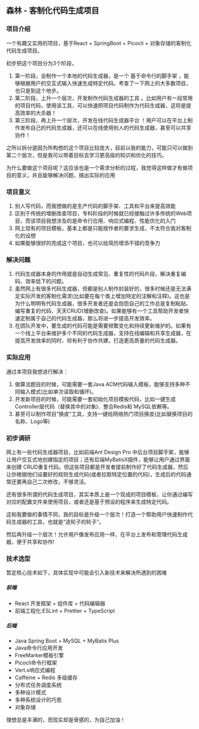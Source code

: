 ## 森林 - 客制化代码生成项目

### 项目介绍

一个有趣又实用的项目，基于React + SpringBoot + Picocli + 对象存储的客制化代码生成项目。

初步把这个项目分为3个阶段，

1. 第一阶段，会制作一个本地的代码生成器，是一个 基于命令行的脚手架 ，能够根据用户的交互式输入快速生成特定代码。考查了一下网上的大多数项目，也只是到这个地步。
2. 第二阶段，上升一个层次，开发制作代码生成器的工具 。比如用户有一段常用的项目代码，使用该工具，可以快速把项目代码制作为代码生成器，这将是提高效率的大杀器！
3. 第三阶段，再上升一个层次，开发在线代码生成器平台 ！用户可以在平台上制作发布自己的代码生成器，还可以在线使用别人的代码生成器，甚至可以共享协作！

之所以拆分是因为所构想的这个项目比较庞大，目前以我的能力，可能只可以做到第二个层次，但是我可以带着目标去学习更高级的知识和优化的技巧。

为什么要做这个项目呢？这应该也是一个需求分析的过程，我觉得这样做才有做项目的意义，并且能够解决问题，搞出实际的应用

### 项目意义

1. 别人写代码，而我想做的是生产代码的脚手架、工具和平台来提高效能
2. 区别于传统的增删改查项目，专科阶段的时候就已经接触过许多传统的Web项目，而该项目我想涉及的是命令行应用、响应式编程、性能优化的入门
3. 网上现有的项目模板，基本上都是只能按作者的要求生成，不太符合我对客制化的设想
4. 如果能够很好的完成这个项目，也可以给简历增添不错的竞争力

### 解决问题

1. 代码生成器本身的作用就是自动生成常见、重复性的代码片段，解决重复编码、效率低下的问题。
2. 虽然网上有很多代码生成器，但都是别人制作封装好的，很多时候还是无法满足实际开发的客制化需求(比如要在每个类上增加特定的注解和注释)。这也是为什么明明有代码生成器，很多开发者还是会抱怨自己的工作总是复制粘贴、编写重复的代码、天天CRUD(增删改查)。如果能够有一个工具帮助开发者快速定制属于自己的代码生成器，那么将进一步提高开发效率。
3. 在团队开发中，要生成的代码可能是需要频繁变化和持续更新维护的。如果有一个线上平台来维护多个不同的代码生成器，支持在线编辑和共享生成器，在提高开发效率的同时、将有利于协作共建，打造更高质量的代码生成器。

### 实际应用

通过本项目我想进行解决：

1. 做算法题目的时候，可能需要一套Java ACM代码输入模板，能够支持多种不同输入模式(比如单次读取和循环)。
2. 开发新项目的时候，可能需要一套初始化项目模板代码，比如一键生成Controller层代码（替换其中的对象)、整合Redis和 MySQL依赖等。
3. 甚至可以制作项目“换皮”工具，支持一键给网络热门项目换皮(比如替换项目的名称、Logo等)

### 初步调研

网上有一些代码生成器项目，比如前端Ant Design Pro 中后台项目脚手架，能够让用户交互式地创建指定的项目；还有后端MyBatisX插件，能够让用户通过界面来创建 CRUD重复代码。但这些项目都是开发者提前制作好了代码生成器，然后让你根据他们设置好的规则生成代码(或者拉取特定位置的代码)，生成后的代码通常还要再自己二次修改，不够灵活。

还有很多所谓的代码生成项目，其实本质上是一个现成的项目模板，让你通过编写对应的配置文件来使用项目，或者还是基于预设的程序来生成特定代码。

这和我要做的事情不同，我的目标是升级一个层次！打造一个帮助用户快速制作代码生成器的工具，也就是“造轮子的轮子”。

然后再升级一个层次！允许用户像发布应用一样，在平台上发布和管理代码生成器，便于共享和协作!

### 技术选型

暂定核心技术如下，具体实现中可能会引入新技术来解决所遇到的困难

##### 前端

- React 开发框架 + 组件库 + 代码编辑器
- 前端工程化:ESLint + Prettier + TypeScript

##### 后端

- Java Spring Boot + MySQL + MyBatis Plus
- Java命令行应用开发
- FreeMarker模板引擎
- Picocli命令行框架
- Vert.x响应式编程
- Caffeine + Redis 多级缓存
- 分布式任务调度系统
- 多种设计模式
- 多种系统设计的巧思
- 对象存储

理想总是丰满的，而现实却是骨感的，为自己加油！
